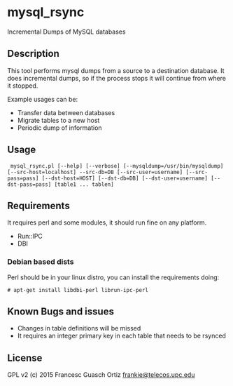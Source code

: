 # mysql_rsync
Incremental Dumps of MySQL databases

## Description
This tool performs mysql dumps from a source to a destination database. It does
incremental dumps, so if the process stops it will continue from where it stopped.

Example usages can be:

- Transfer data between databases
- Migrate tables to a new host
- Periodic dump of information

## Usage

 ``` mysql_rsync.pl [--help] [--verbose] [--mysqldump=/usr/bin/mysqldump] [--src-host=localhost] --src-db=DB [--src-user=username] [--src-pass=pass] [--dst-host=HOST] [--dst-db=DB] [--dst-user=username] [--dst-pass=pass] [table1 ... tablen]```

## Requirements

It requires perl and some modules, it should run fine on any platform.

- Run::IPC
- DBI

### Debian based dists
Perl should be in your linux distro, you can install the requirements doing:

  ```# apt-get install libdbi-perl librun-ipc-perl ```


## Known Bugs and issues

- Changes in table definitions will be missed
- It requires an integer primary key in each table that needs to be rsynced

## License

GPL v2 (c) 2015 Francesc Guasch Ortiz <frankie@telecos.upc.edu>
